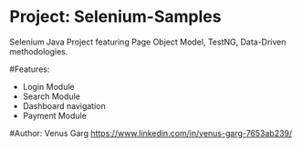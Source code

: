 # Project: Selenium-Samples
Selenium Java Project featuring Page Object Model, TestNG, Data-Driven methodologies.

#Features:
- Login Module
- Search Module
- Dashboard navigation
- Payment Module

#Author:
Venus Garg https://www.linkedin.com/in/venus-garg-7653ab239/